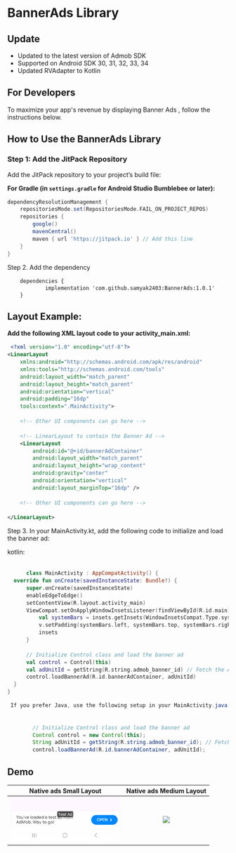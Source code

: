 # BannerAds Library



## Update

- Updated to the latest version of Admob SDK
- Supported on Android SDK 30, 31, 32, 33, 34
- Updated RVAdapter to Kotlin

## For Developers

To maximize your app's revenue by displaying Banner Ads , follow the instructions below.

## How to Use the BannerAds Library

### Step 1: Add the JitPack Repository

Add the JitPack repository to your project’s build file:

**For Gradle (in `settings.gradle` for Android Studio Bumblebee or later):**

```gradle
dependencyResolutionManagement {
    repositoriesMode.set(RepositoriesMode.FAIL_ON_PROJECT_REPOS)
    repositories {
        google()
        mavenCentral()
        maven { url 'https://jitpack.io' } // Add this line
    }
}
```
  
  
Step 2. Add the dependency
  
```dependencies
	dependencies {
	        implementation 'com.github.samyak2403:BannerAds:1.0.1'
	}
```

## Layout Example:
 **Add the following XML layout code to your activity_main.xml:**
```xml
 <?xml version="1.0" encoding="utf-8"?>
<LinearLayout
    xmlns:android="http://schemas.android.com/apk/res/android"
    xmlns:tools="http://schemas.android.com/tools"
    android:layout_width="match_parent"
    android:layout_height="match_parent"
    android:orientation="vertical"
    android:padding="16dp"
    tools:context=".MainActivity">

    <!-- Other UI components can go here -->

    <!-- LinearLayout to contain the Banner Ad -->
    <LinearLayout
        android:id="@+id/bannerAdContainer"
        android:layout_width="match_parent"
        android:layout_height="wrap_content"
        android:gravity="center"
        android:orientation="vertical"
        android:layout_marginTop="16dp" />

    <!-- Other UI components can go here -->

</LinearLayout>
```


Step 3. In your MainActivity.kt, add the following code to initialize and load the banner ad:

kotlin:

  ```kotlin

        class MainActivity : AppCompatActivity() {
    override fun onCreate(savedInstanceState: Bundle?) {
        super.onCreate(savedInstanceState)
        enableEdgeToEdge()
        setContentView(R.layout.activity_main)
        ViewCompat.setOnApplyWindowInsetsListener(findViewById(R.id.main)) { v, insets ->
            val systemBars = insets.getInsets(WindowInsetsCompat.Type.systemBars())
            v.setPadding(systemBars.left, systemBars.top, systemBars.right, systemBars.bottom)
            insets
        }

        // Initialize Control class and load the banner ad
        val control = Control(this)
        val adUnitId = getString(R.string.admob_banner_id) // Fetch the AdMob banner ID from resources
        control.loadBannerAd(R.id.bannerAdContainer, adUnitId)
    }
}
  ```
```java         
 If you prefer Java, use the following setup in your MainActivity.java:


        // Initialize Control class and load the banner ad
        Control control = new Control(this);
        String adUnitId = getString(R.string.admob_banner_id); // Fetch the AdMob banner ID from resources
        control.loadBannerAd(R.id.bannerAdContainer, adUnitId);
 ```
  

      

## Demo
Native ads Small Layout |  Native ads Medium Layout
:-------------------------:|:-------------------------:
<img src="1.png" width="250px"/>  |  <img src="2.png" width="250px"/> 
